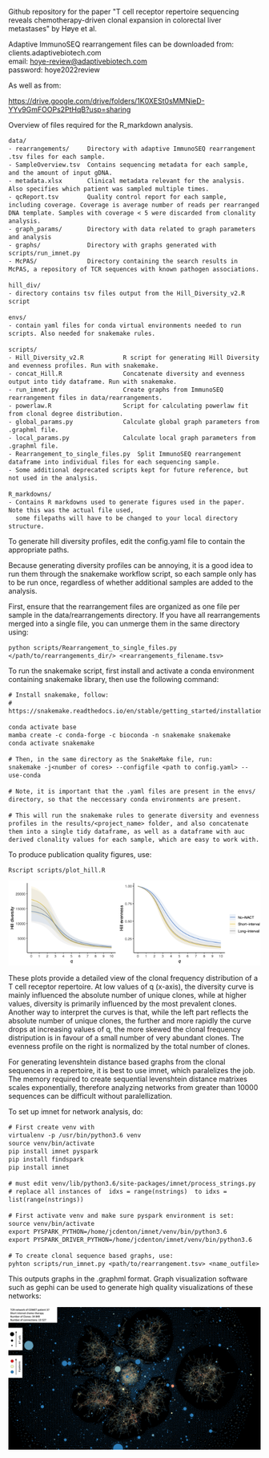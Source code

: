 Github repository for the paper "T cell receptor repertoire sequencing reveals chemotherapy-driven clonal expansion in colorectal liver metastases" by Høye et al.

Adaptive ImmunoSEQ rearrangement files can be downloaded from:  
clients.adaptivebiotech.com  
email: hoye-review@adaptivebiotech.com  
password: hoye2022review

As well as from:

https://drive.google.com/drive/folders/1K0XESt0sMMNieD-YYv9GmFOOPs2PtHqB?usp=sharing


Overview of files required for the R_markdown analysis.
```
data/
- rearrangements/     Directory with adaptive ImmunoSEQ rearrangement .tsv files for each sample.
- SampleOverview.tsv  Contains sequencing metadata for each sample, and the amount of input gDNA.
- metadata.xlsx       Clinical metadata relevant for the analysis. Also specifies which patient was sampled multiple times.
- qcReport.tsv        Quality control report for each sample, including coverage. Coverage is average number of reads per rearranged DNA template. Samples with coverage < 5 were discarded from clonality analysis.
- graph_params/       Directory with data related to graph parameters and analysis
- graphs/             Directory with graphs generated with scripts/run_imnet.py
- McPAS/              Directory containing the search results in McPAS, a repository of TCR sequences with known pathogen associations. 

hill_div/ 
- directory contains tsv files output from the Hill_Diversity_v2.R script

envs/
- contain yaml files for conda virtual environments needed to run scripts. Also needed for snakemake rules.

scripts/
- Hill_Diversity_v2.R           R script for generating Hill Diversity and evenness profiles. Run with snakemake.
- concat_Hill.R                 Concatenate diversity and evenness output into tidy dataframe. Run with snakemake.
- run_imnet.py                  Create graphs from ImmunoSEQ rearrangement files in data/rearrangements.
- powerlaw.R                    Script for calculating powerlaw fit from clonal degree distribution.
- global_params.py              Calculate global graph parameters from .graphml file.
- local_params.py               Calculate local graph parameters from .graphml file.
- Rearrangement_to_single_files.py  Split ImmunoSEQ rearrangement dataframe into individual files for each sequencing sample.
- Some additional deprecated scripts kept for future reference, but not used in the analysis.

R_markdowns/
- Contains R markdowns used to generate figures used in the paper. Note this was the actual file used, 
  some filepaths will have to be changed to your local directory structure.

```

To generate hill diversity profiles, edit the config.yaml file to contain the appropriate paths.

Because generating diversity profiles can be annoying, it is a good idea to run them through the snakemake workflow script, so each sample only has to be run once, regardless of whether additional samples are added to the analysis.

First, ensure that the rearrangement files are organized as one file per sample in the data/rearrangements directory. If you have all rearrangements merged into a single file, you can unmerge them in the same directory using: 
```
python scripts/Rearrangement_to_single_files.py </path/to/rearrangements_dir/> <rearrangements_filename.tsv>
```

To run the snakemake script, first install and activate a conda environment containing snakemake library, then use the following command:
```
# Install snakemake, follow:
# https://snakemake.readthedocs.io/en/stable/getting_started/installation.html

conda activate base
mamba create -c conda-forge -c bioconda -n snakemake snakemake
conda activate snakemake

# Then, in the same directory as the SnakeMake file, run:
snakemake -j<number of cores> --configfile <path to config.yaml> --use-conda

# Note, it is important that the .yaml files are present in the envs/ directory, so that the neccessary conda environments are present.

# This will run the snakemake rules to generate diversity and evenness profiles in the results/<project_name> folder, and also concatenate them into a single tidy dataframe, as well as a dataframe with auc derived clonality values for each sample, which are easy to work with.

```

To produce publication quality figures, use:

```
Rscript scripts/plot_hill.R
```

![Image](figures/hill_div_even.png) 

These plots provide a detailed view of the clonal frequency distribution of a T cell receptor repertoire. At low values of q (x-axis), the diversity curve is mainly influenced the absolute number of unique clones, while at higher values, diversity is primarily influenced by the most prevalent clones. Another way to interpret the curves is that, while the left part reflects the absolute number of unique clones, the further and more rapidly the curve drops at increasing values of q, the more skewed the clonal frequency distripution is in favour of a small number of very abundant clones. The evenness profile on the right is normalized by the total number of clones.

For generating levenshtein distance based graphs from the clonal sequences in a repertoire, it is best to use imnet, which paralelizes the job. The memory required to create sequential levenshtein distance matrixes scales exponentially, therefore analyzing networks from greater than 10000 sequences can be difficult without paralellization. 

To set up imnet for network analysis, do:
```
# First create venv with 
virtualenv -p /usr/bin/python3.6 venv
source venv/bin/activate
pip install imnet pyspark
pip install findspark
pip install imnet

# must edit venv/lib/python3.6/site-packages/imnet/process_strings.py
# replace all instances of  idxs = range(nstrings)  to idxs = list(range(nstrings))

# First activate venv and make sure pyspark environment is set:
source venv/bin/activate
export PYSPARK_PYTHON=/home/jcdenton/imnet/venv/bin/python3.6
export PYSPARK_DRIVER_PYTHON=/home/jcdenton/imnet/venv/bin/python3.6

# To create clonal sequence based graphs, use:
pyhton scripts/run_imnet.py <path/to/rearrangement.tsv> <name_outfile>
```

This outputs graphs in the .graphml format. Graph visualization software such as gephi can be used to generate high quality visualizations of these networks:

![Image](figures/LD_graph.png) 


